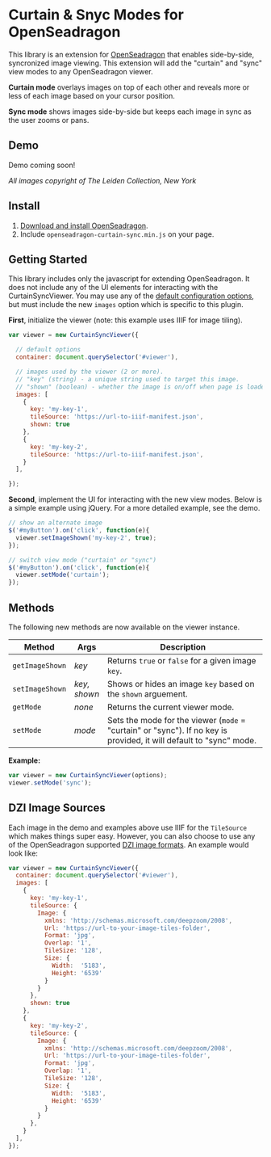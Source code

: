 # Curtain & Snyc Modes for OpenSeadragon

This library is an extension for [OpenSeadragon](https://openseadragon.github.io/#) that enables side-by-side, syncronized image viewing. This extension will add the "curtain" and "sync" view modes to any OpenSeadragon viewer.

**Curtain mode** overlays images on top of each other and reveals more or less of each image based on your cursor position.

**Sync mode** shows images side-by-side but keeps each image in sync as the user zooms or pans.

## Demo
Demo coming soon!

*All images copyright of The Leiden Collection, New York*

## Install
1. [Download and install OpenSeadragon](https://openseadragon.github.io/#download).
2. Include `openseadragon-curtain-sync.min.js` on your page.

## Getting Started
This library includes only the javascript for extending OpenSeadragon. It does not include any of the UI elements for interacting with the CurtainSyncViewer. You may use any of the [default configuration options](https://openseadragon.github.io/docs/OpenSeadragon.html#.Options), but must include the new `images` option which is specific to this plugin.

**First**, initialize the viewer (note: this example uses IIIF for image tiling).

```js
var viewer = new CurtainSyncViewer({

  // default options
  container: document.querySelector('#viewer'),

  // images used by the viewer (2 or more).
  // "key" (string) - a unique string used to target this image.
  // "shown" (boolean) - whether the image is on/off when page is loaded.
  images: [
    {
      key: 'my-key-1',
      tileSource: 'https://url-to-iiif-manifest.json',
      shown: true
    },
    {
      key: 'my-key-2',
      tileSource: 'https://url-to-iiif-manifest.json',
    }
  ],

});
```

**Second**, implement the UI for interacting with the new view modes. Below is a simple example using jQuery. For a more detailed example, see the demo.

```js
// show an alternate image
$('#myButton').on('click', function(e){
  viewer.setImageShown('my-key-2', true);
});

// switch view mode ("curtain" or "sync")
$('#myButton').on('click', function(e){
  viewer.setMode('curtain');
});
```

## Methods
The following new methods are now available on the viewer instance.

Method|Args|Description
-|-|-
`getImageShown`|*key*|Returns `true` or `false` for a given image `key`.
`setImageShown`|*key,*<br>*shown*|Shows or hides an image `key` based on the `shown` arguement.
`getMode`|*none*|Returns the current viewer mode.
`setMode`|*mode*|Sets the mode for the viewer (`mode` = "curtain" or "sync"). If no key is provided, it will default to "sync" mode.

**Example:**
```js
var viewer = new CurtainSyncViewer(options);
viewer.setMode('sync');
```

## DZI Image Sources
Each image in the demo and examples above use IIIF for the `TileSource` which makes things super easy. However, you can also choose to use any of the OpenSeadragon supported [DZI image formats](https://openseadragon.github.io/examples/creating-zooming-images/). An example would look like:

```js
var viewer = new CurtainSyncViewer({
  container: document.querySelector('#viewer'),
  images: [
    {
      key: 'my-key-1',
      tileSource: {
        Image: {
          xmlns: 'http://schemas.microsoft.com/deepzoom/2008',
          Url: 'https://url-to-your-image-tiles-folder',
          Format: 'jpg',
          Overlap: '1',
          TileSize: '128',
          Size: {
            Width:  '5183',
            Height: '6539'
          }
        }
      },
      shown: true
    },
    {
      key: 'my-key-2',
      tileSource: {
        Image: {
          xmlns: 'http://schemas.microsoft.com/deepzoom/2008',
          Url: 'https://url-to-your-image-tiles-folder',
          Format: 'jpg',
          Overlap: '1',
          TileSize: '128',
          Size: {
            Width:  '5183',
            Height: '6539'
          }
        }
      },
    }
  ],
});
```